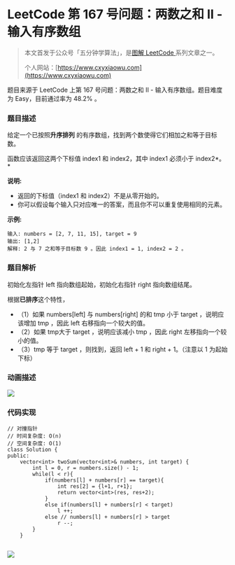 # LeetCode 第 167 号问题：两数之和 II - 输入有序数组

> 本文首发于公众号「五分钟学算法」，是[图解 LeetCode ](<https://github.com/MisterBooo/LeetCodeAnimation>)系列文章之一。
>
> 个人网站：[https://www.cxyxiaowu.com](https://www.cxyxiaowu.com)

题目来源于 LeetCode 上第 167 号问题：两数之和 II - 输入有序数组。题目难度为 Easy，目前通过率为 48.2% 。

### 题目描述

给定一个已按照**升序排列** 的有序数组，找到两个数使得它们相加之和等于目标数。

函数应该返回这两个下标值 index1 和 index2，其中 index1 必须小于 index2*。*

**说明:**

- 返回的下标值（index1 和 index2）不是从零开始的。
- 你可以假设每个输入只对应唯一的答案，而且你不可以重复使用相同的元素。

**示例:**

```
输入: numbers = [2, 7, 11, 15], target = 9
输出: [1,2]
解释: 2 与 7 之和等于目标数 9 。因此 index1 = 1, index2 = 2 。
```

### 题目解析

初始化左指针 left 指向数组起始，初始化右指针 right 指向数组结尾。

根据**已排序**这个特性，

- （1）如果 numbers[left] 与 numbers[right] 的和 tmp 小于 target ，说明应该增加 tmp ，因此 left 右移指向一个较大的值。
- （2）如果 tmp大于 target ，说明应该减小 tmp ，因此 right 左移指向一个较小的值。
- （3）tmp 等于 target ，则找到，返回 left + 1 和 right + 1。（注意以 1 为起始下标）

### 动画描述

![](https://blog-1257126549.cos.ap-guangzhou.myqcloud.com/blog/59rnm.gif)

### 代码实现

```
// 对撞指针
// 时间复杂度: O(n)
// 空间复杂度: O(1)
class Solution {
public:
    vector<int> twoSum(vector<int>& numbers, int target) {
        int l = 0, r = numbers.size() - 1;
        while(l < r){
            if(numbers[l] + numbers[r] == target){
                int res[2] = {l+1, r+1};
                return vector<int>(res, res+2);
            }
            else if(numbers[l] + numbers[r] < target)
                l ++;
            else // numbers[l] + numbers[r] > target
                r --;
        }
    }


```





![](https://blog-1257126549.cos.ap-guangzhou.myqcloud.com/blog/9lro6.png)